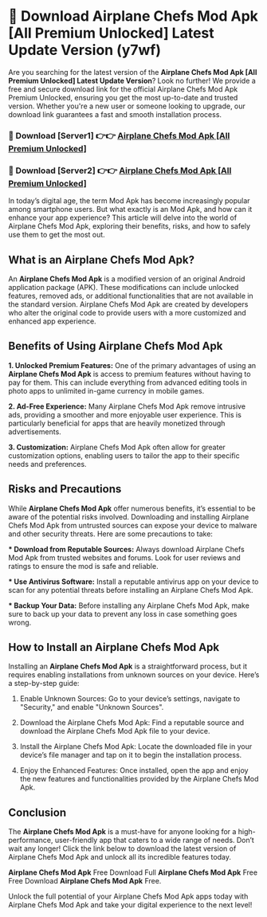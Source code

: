 # 🤖 Download Airplane Chefs Mod Apk [All Premium Unlocked] Latest Update Version (y7wf)

Are you searching for the latest version of the <strong>Airplane Chefs Mod Apk [All Premium Unlocked] Latest Update Version</strong>? Look no further! We provide a free and secure download link for the official Airplane Chefs Mod Apk Premium Unlocked, ensuring you get the most up-to-date and trusted version. Whether you're a new user or someone looking to upgrade, our download link guarantees a fast and smooth installation process.


<h3>📌 Download [Server1] 👉👉 <a href="https://hapymods.com?title=Airplane+Chefs+Mod+Apk&ref=3B1">Airplane Chefs Mod Apk [All Premium Unlocked]</a></h3>

<h3>📌 Download [Server2] 👉👉 <a href="https://hapymods.com?title=Airplane+Chefs+Mod+Apk&ref=3B1">Airplane Chefs Mod Apk [All Premium Unlocked]</a></h3>


In today’s digital age, the term Mod Apk has become increasingly popular among smartphone users. But what exactly is an Mod Apk, and how can it enhance your app experience? This article will delve into the world of Airplane Chefs Mod Apk, exploring their benefits, risks, and how to safely use them to get the most out.


<h2>What is an Airplane Chefs Mod Apk?</h2>

An <strong>Airplane Chefs Mod Apk</strong> is a modified version of an original Android application package (APK). These modifications can include unlocked features, removed ads, or additional functionalities that are not available in the standard version. Airplane Chefs Mod Apk are created by developers who alter the original code to provide users with a more customized and enhanced app experience.


<h2>Benefits of Using Airplane Chefs Mod Apk</h2>

<strong> 1. Unlocked Premium Features:</strong> One of the primary advantages of using an <strong>Airplane Chefs Mod Apk</strong> is access to premium features without having to pay for them. This can include everything from advanced editing tools in photo apps to unlimited in-game currency in mobile games.

<strong> 2. Ad-Free Experience:</strong> Many Airplane Chefs Mod Apk remove intrusive ads, providing a smoother and more enjoyable user experience. This is particularly beneficial for apps that are heavily monetized through advertisements.

<strong> 3. Customization:</strong> Airplane Chefs Mod Apk often allow for greater customization options, enabling users to tailor the app to their specific needs and preferences.


<h2>Risks and Precautions</h2>

While <strong>Airplane Chefs Mod Apk</strong> offer numerous benefits, it’s essential to be aware of the potential risks involved. Downloading and installing Airplane Chefs Mod Apk from untrusted sources can expose your device to malware and other security threats. Here are some precautions to take:

<strong> * Download from Reputable Sources:</strong> Always download Airplane Chefs Mod Apk from trusted websites and forums. Look for user reviews and ratings to ensure the mod is safe and reliable.

<strong> * Use Antivirus Software:</strong> Install a reputable antivirus app on your device to scan for any potential threats before installing an Airplane Chefs Mod Apk.

<strong> * Backup Your Data:</strong> Before installing any Airplane Chefs Mod Apk, make sure to back up your data to prevent any loss in case something goes wrong.


<h2>How to Install an Airplane Chefs Mod Apk</h2>

Installing an <strong>Airplane Chefs Mod Apk</strong> is a straightforward process, but it requires enabling installations from unknown sources on your device. Here’s a step-by-step guide:

 1. Enable Unknown Sources: Go to your device’s settings, navigate to "Security," and enable "Unknown Sources".

 2. Download the Airplane Chefs Mod Apk: Find a reputable source and download the Airplane Chefs Mod Apk file to your device.

 3. Install the Airplane Chefs Mod Apk: Locate the downloaded file in your device’s file manager and tap on it to begin the installation process.

 4. Enjoy the Enhanced Features: Once installed, open the app and enjoy the new features and functionalities provided by the Airplane Chefs Mod Apk.


<h2><strong>Conclusion</strong></h2>

The <strong>Airplane Chefs Mod Apk</strong> is a must-have for anyone looking for a high-performance, user-friendly app that caters to a wide range of needs. Don’t wait any longer! Click the link below to download the latest version of Airplane Chefs Mod Apk and unlock all its incredible features today.

<strong>Airplane Chefs Mod Apk</strong> Free Download Full <strong>Airplane Chefs Mod Apk</strong> Free Free Download <strong>Airplane Chefs Mod Apk</strong> Free.

Unlock the full potential of your Airplane Chefs Mod Apk apps today with Airplane Chefs Mod Apk and take your digital experience to the next level!